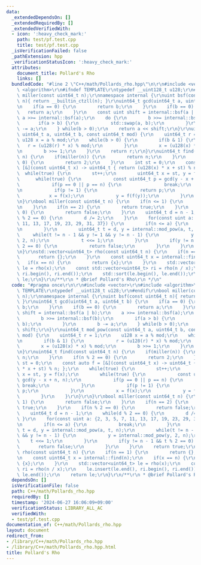 ```yaml
---
data:
  _extendedDependsOn: []
  _extendedRequiredBy: []
  _extendedVerifiedWith:
  - icon: ':heavy_check_mark:'
    path: test/pf.test.cpp
    title: test/pf.test.cpp
  _isVerificationFailed: false
  _pathExtension: hpp
  _verificationStatusIcon: ':heavy_check_mark:'
  attributes:
    document_title: Pollard's Rho
    links: []
  bundledCode: "#line 2 \"C++/math/Pollards_rho.hpp\"\n\r\n#include <vector>\r\n#include\
    \ <algorithm>\r\n#ifndef TEMPLATE\r\ntypedef __uint128_t u128;\r\n#endif\r\nbool\
    \ miller(const uint64_t n);\r\nnamespace internal {\r\nuint bsf(const uint64_t\
    \ n){ return __builtin_ctzll(n); }\r\nuint64_t gcd(uint64_t a, uint64_t b) {\r\
    \n    if(a == 0) {\r\n        return b;\r\n    }\r\n    if(b == 0) {\r\n     \
    \   return a;\r\n    }\r\n    const uint shift = internal::bsf(a | b);\r\n   \
    \ a >>= internal::bsf(a);\r\n    do {\r\n        b >>= internal::bsf(b);\r\n \
    \       if(a > b) {\r\n            std::swap(a, b);\r\n        }\r\n        b\
    \ -= a;\r\n    } while(b > 0);\r\n    return a << shift;\r\n}\r\nuint64_t mod_pow(const\
    \ uint64_t a, uint64_t b, const uint64_t mod) {\r\n    uint64_t r = 1;\r\n   \
    \ u128 x = a % mod;\r\n    while(b > 0) {\r\n        if(b & 1) {\r\n         \
    \   r = (u128(r) * x) % mod;\r\n        }\r\n        x = (u128(x) * x) % mod;\r\
    \n        b >>= 1;\r\n    }\r\n    return r;\r\n}\r\nuint64_t find(const uint64_t\
    \ n) {\r\n    if(miller(n)) {\r\n        return n;\r\n    }\r\n    if(n % 2 ==\
    \ 0) {\r\n        return 2;\r\n    }\r\n    int st = 0;\r\n    const auto f =\
    \ [&](const uint64_t x) -> uint64_t { return (u128(x) * x + st) % n; };\r\n  \
    \  while(true) {\r\n        st++;\r\n        uint64_t x = st, y = f(x);\r\n  \
    \      while(true) {\r\n            const uint64_t p = gcd(y - x + n, n);\r\n\
    \            if(p == 0 || p == n) {\r\n                break;\r\n            }\r\
    \n            if(p != 1) {\r\n                return p;\r\n            }\r\n \
    \           x = f(x);\r\n            y = f(f(y));\r\n        }\r\n    }\r\n}\r\
    \n}\r\nbool miller(const uint64_t n) {\r\n    if(n <= 1) {\r\n        return false;\r\
    \n    }\r\n    if(n == 2) {\r\n        return true;\r\n    }\r\n    if(n % 2 ==\
    \ 0) {\r\n        return false;\r\n    }\r\n    uint64_t d = n - 1;\r\n    while(d\
    \ % 2 == 0) {\r\n        d /= 2;\r\n    }\r\n    for(const uint a: {2, 3, 5, 7,\
    \ 11, 13, 17, 19, 23, 29, 31, 37}) {\r\n        if(n <= a) {\r\n            break;\r\
    \n        }\r\n        uint64_t t = d, y = internal::mod_pow(a, t, n);\r\n   \
    \     while(t != n - 1 && y != 1 && y != n - 1) {\r\n            y = internal::mod_pow(y,\
    \ 2, n);\r\n            t <<= 1;\r\n        }\r\n        if(y != n - 1 && t %\
    \ 2 == 0) {\r\n            return false;\r\n        }\r\n    }\r\n    return true;\r\
    \n}\r\nstd::vector<uint64_t> rho(const uint64_t n) {\r\n    if(n == 1) {\r\n \
    \       return {};\r\n    }\r\n    const uint64_t x = internal::find(n);\r\n \
    \   if(x == n) {\r\n        return {x};\r\n    }\r\n    std::vector<uint64_t>\
    \ le = rho(x);\r\n    const std::vector<uint64_t> ri = rho(n / x);\r\n    le.insert(le.end(),\
    \ ri.begin(), ri.end());\r\n    std::sort(le.begin(), le.end());\r\n    return\
    \ le;\r\n}\r\n/**\r\n * @brief Pollard's Rho\r\n */\n"
  code: "#pragma once\r\n\r\n#include <vector>\r\n#include <algorithm>\r\n#ifndef\
    \ TEMPLATE\r\ntypedef __uint128_t u128;\r\n#endif\r\nbool miller(const uint64_t\
    \ n);\r\nnamespace internal {\r\nuint bsf(const uint64_t n){ return __builtin_ctzll(n);\
    \ }\r\nuint64_t gcd(uint64_t a, uint64_t b) {\r\n    if(a == 0) {\r\n        return\
    \ b;\r\n    }\r\n    if(b == 0) {\r\n        return a;\r\n    }\r\n    const uint\
    \ shift = internal::bsf(a | b);\r\n    a >>= internal::bsf(a);\r\n    do {\r\n\
    \        b >>= internal::bsf(b);\r\n        if(a > b) {\r\n            std::swap(a,\
    \ b);\r\n        }\r\n        b -= a;\r\n    } while(b > 0);\r\n    return a <<\
    \ shift;\r\n}\r\nuint64_t mod_pow(const uint64_t a, uint64_t b, const uint64_t\
    \ mod) {\r\n    uint64_t r = 1;\r\n    u128 x = a % mod;\r\n    while(b > 0) {\r\
    \n        if(b & 1) {\r\n            r = (u128(r) * x) % mod;\r\n        }\r\n\
    \        x = (u128(x) * x) % mod;\r\n        b >>= 1;\r\n    }\r\n    return r;\r\
    \n}\r\nuint64_t find(const uint64_t n) {\r\n    if(miller(n)) {\r\n        return\
    \ n;\r\n    }\r\n    if(n % 2 == 0) {\r\n        return 2;\r\n    }\r\n    int\
    \ st = 0;\r\n    const auto f = [&](const uint64_t x) -> uint64_t { return (u128(x)\
    \ * x + st) % n; };\r\n    while(true) {\r\n        st++;\r\n        uint64_t\
    \ x = st, y = f(x);\r\n        while(true) {\r\n            const uint64_t p =\
    \ gcd(y - x + n, n);\r\n            if(p == 0 || p == n) {\r\n               \
    \ break;\r\n            }\r\n            if(p != 1) {\r\n                return\
    \ p;\r\n            }\r\n            x = f(x);\r\n            y = f(f(y));\r\n\
    \        }\r\n    }\r\n}\r\n}\r\nbool miller(const uint64_t n) {\r\n    if(n <=\
    \ 1) {\r\n        return false;\r\n    }\r\n    if(n == 2) {\r\n        return\
    \ true;\r\n    }\r\n    if(n % 2 == 0) {\r\n        return false;\r\n    }\r\n\
    \    uint64_t d = n - 1;\r\n    while(d % 2 == 0) {\r\n        d /= 2;\r\n   \
    \ }\r\n    for(const uint a: {2, 3, 5, 7, 11, 13, 17, 19, 23, 29, 31, 37}) {\r\
    \n        if(n <= a) {\r\n            break;\r\n        }\r\n        uint64_t\
    \ t = d, y = internal::mod_pow(a, t, n);\r\n        while(t != n - 1 && y != 1\
    \ && y != n - 1) {\r\n            y = internal::mod_pow(y, 2, n);\r\n        \
    \    t <<= 1;\r\n        }\r\n        if(y != n - 1 && t % 2 == 0) {\r\n     \
    \       return false;\r\n        }\r\n    }\r\n    return true;\r\n}\r\nstd::vector<uint64_t>\
    \ rho(const uint64_t n) {\r\n    if(n == 1) {\r\n        return {};\r\n    }\r\
    \n    const uint64_t x = internal::find(n);\r\n    if(x == n) {\r\n        return\
    \ {x};\r\n    }\r\n    std::vector<uint64_t> le = rho(x);\r\n    const std::vector<uint64_t>\
    \ ri = rho(n / x);\r\n    le.insert(le.end(), ri.begin(), ri.end());\r\n    std::sort(le.begin(),\
    \ le.end());\r\n    return le;\r\n}\r\n/**\r\n * @brief Pollard's Rho\r\n */"
  dependsOn: []
  isVerificationFile: false
  path: C++/math/Pollards_rho.hpp
  requiredBy: []
  timestamp: '2024-06-27 16:06:09+09:00'
  verificationStatus: LIBRARY_ALL_AC
  verifiedWith:
  - test/pf.test.cpp
documentation_of: C++/math/Pollards_rho.hpp
layout: document
redirect_from:
- /library/C++/math/Pollards_rho.hpp
- /library/C++/math/Pollards_rho.hpp.html
title: Pollard's Rho
---
```

